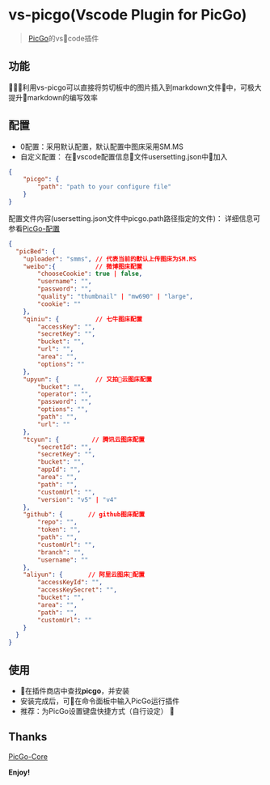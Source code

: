 # vs-picgo(Vscode Plugin for PicGo)

> [PicGo](https://github.com/PicGo)的vscode插件

## 功能
利用vs-picgo可以直接将剪切板中的图片插入到markdown文件中，可极大提升markdown的编写效率
## 配置

* 0配置：采用默认配置，默认配置中图床采用SM.MS
* 自定义配置：
在vscode配置信息文件usersetting.json中加入
``` json
{
	"picgo": {
		"path": "path to your configure file"
	}
}
```
配置文件内容(usersetting.json文件中picgo.path路径指定的文件)：
详细信息可参看[PicGo-配置](https://picgo.github.io/PicGo-Core-Doc/zh/guide/config.html#%E9%BB%98%E8%AE%A4%E9%85%8D%E7%BD%AE%E6%96%87%E4%BB%B6)
``` json
{
  "picBed": {
	"uploader": "smms", // 代表当前的默认上传图床为SM.MS
	"weibo":{           // 微博图床配置
		"chooseCookie": true | false,
		"username": "",
		"password": "",
		"quality": "thumbnail" | "mw690" | "large",
		"cookie": ""
	},
	"qiniu": {          // 七牛图床配置
		"accessKey": "",
		"secretKey": "",
		"bucket": "",
		"url": "",
		"area": "",
		"options": ""
	},
	"upyun": {          // 又拍云图床配置
		"bucket": "",
		"operator": "",
		"password": "",
		"options": "",
		"path": "",
		"url": ""
	},
	"tcyun": {         // 腾讯云图床配置
		"secretId": "",
		"secretKey": "",
		"bucket": "",
		"appId": "",
		"area": "",
		"path": "",
		"customUrl": "",
		"version": "v5" | "v4"
	},
	"github": {       // github图床配置
		"repo": "",
		"token": "",
		"path": "",
		"customUrl": "",
		"branch": "",
		"username": ""
	},
	"aliyun": {       // 阿里云图床配置
		"accessKeyId": "",
		"accessKeySecret": "",
		"bucket": "",
		"area": "",
		"path": "",
		"customUrl": ""
	}
  }
}
```


## 使用
* 在插件商店中查找**picgo**，并安装
* 安装完成后，可在命令面板中输入PicGo运行插件
* 推荐：为PicGo设置键盘快捷方式（自行设定）


## Thanks
[PicGo-Core](https://github.com/PicGo/PicGo-Core)



**Enjoy!**

